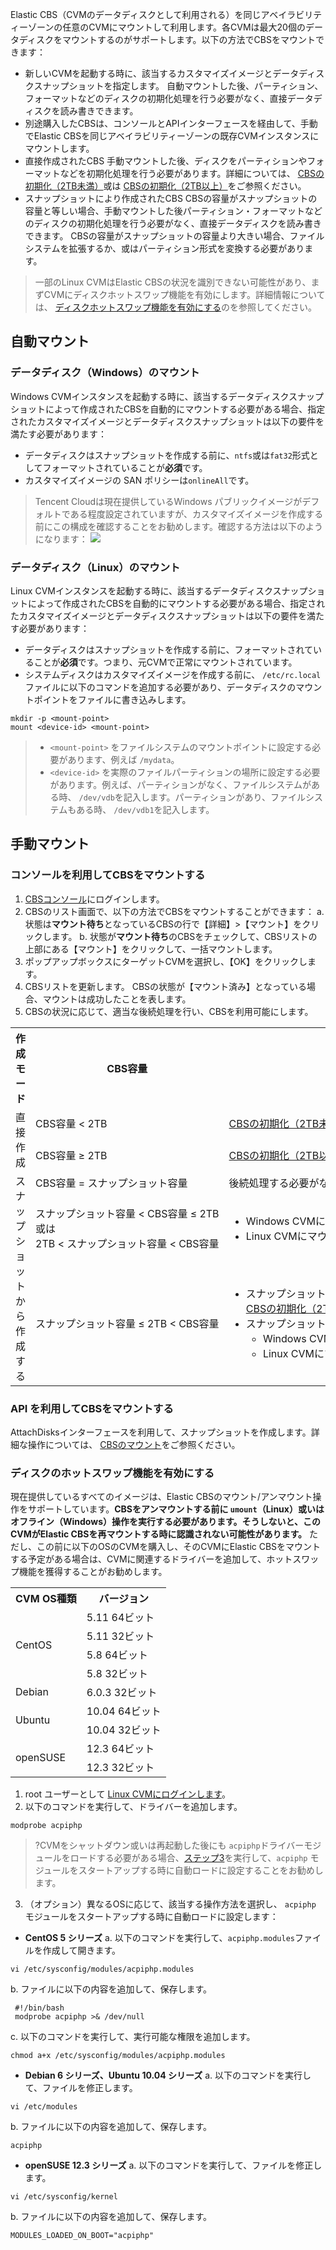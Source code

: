 Elastic CBS（CVMのデータディスクとして利用される）を同じアベイラビリティーゾーンの任意のCVMにマウントして利用します。各CVMは最大20個のデータディスクをマウントするのがサポートします。以下の方法でCBSをマウントできます：
- 新しいCVMを起動する時に、該当するカスタマイズイメージとデータディスクスナップショットを指定します。
自動マウントした後、パーティション、フォーマットなどのディスクの初期化処理を行う必要がなく、直接データディスクを読み書きできます。
- 別途購入したCBSは、コンソールとAPIインターフェースを経由して、手動でElastic CBSを同じアベイラビリティーゾーンの既存CVMインスタンスにマウントします。
 - 直接作成されたCBS
 手動マウントした後、ディスクをパーティションやフォーマットなどを初期化処理を行う必要があります。詳細については、 [CBSの初期化（2TB未満）](https://intl.cloud.tencent.com/document/product/362/31597)或は [CBSの初期化（2TB以上）](https://intl.cloud.tencent.com/document/product/362/31598)をご参照ください。
 - スナップショットにより作成されたCBS
  CBSの容量がスナップショットの容量と等しい場合、手動マウントした後パーティション・フォーマットなどのディスクの初期化処理を行う必要がなく、直接データディスクを読み書きできます。
	CBSの容量がスナップショットの容量より大きい場合、ファイルシステムを拡張するか、或はパーティション形式を変換する必要があります。

 > 一部のLinux CVMはElastic CBSの状況を識別できない可能性があり、まずCVMにディスクホットスワップ機能を有効にします。詳細情報については、 [ディスクホットスワップ機能を有効にする](#modprobeacpiphp)のを参照してください。

## 自動マウント
### データディスク（Windows）のマウント
Windows CVMインスタンスを起動する時に、該当するデータディスクスナップショットによって作成されたCBSを自動的にマウントする必要がある場合、指定されたカスタマイズイメージとデータディスクスナップショットは以下の要件を満たす必要があります：
- データディスクはスナップショットを作成する前に、`ntfs`或は`fat32`形式としてフォーマットされていることが**必須**です。
- カスタマイズイメージの SAN ポリシーは`onlineAll`です。
 > Tencent Cloudは現在提供しているWindows パブリックイメージがデフォルトである程度設定されていますが、カスタマイズイメージを作成する前にこの構成を確認することをお勧めします。確認する方法は以下のようになります：
![](https://main.qcloudimg.com/raw/edac7337395de380c0ec801646e0a627.png)
 
 
### データディスク（Linux）のマウント
 Linux  CVMインスタンスを起動する時に、該当するデータディスクスナップショットによって作成されたCBSを自動的にマウントする必要がある場合、指定されたカスタマイズイメージとデータディスクスナップショットは以下の要件を満たす必要があります：
- データディスクはスナップショットを作成する前に、フォーマットされていることが**必須**です。つまり、元CVMで正常にマウントされています。
- システムディスクはカスタマイズイメージを作成する前に、 `/etc/rc.local` ファイルに以下のコマンドを追加する必要があり、データディスクのマウントポイントをファイルに書き込みします。
 ```
 mkdir -p <mount-point>
 mount <device-id> <mount-point>
 ```
>
> - `<mount-point>` をファイルシステムのマウントポイントに設定する必要があります、例えば `/mydata`。
> - `<device-id>` を実際のファイルパーティションの場所に設定する必要があります。例えば、パーティションがなく、ファイルシステムがある時、 `/dev/vdb`を記入します。パーティションがあり、ファイルシステムもある時、 `/dev/vdb1`を記入します。

## 手動マウント

### コンソールを利用してCBSをマウントする
1.  [CBSコンソール](https://console.cloud.tencent.com/cvm/cbs)にログインします。
2. CBSのリスト画面で、以下の方法でCBSをマウントすることができます：
 a. 状態は**マウント待ち**となっているCBSの行で【詳細】>【マウント】をクリックします。
 b. 状態が**マウント待ち**のCBSをチェックして、CBSリストの上部にある【マウント】をクリックして、一括マウントします。
3. ポップアップボックスにターゲットCVMを選択し、【OK】をクリックします。
4. CBSリストを更新します。
 CBSの状態が【マウント済み】となっている場合、マウントは成功したことを表します。
5. CBSの状況に応じて、適当な後続処理を行い、CBSを利用可能にします。
 <table>
 <tr>
 <th>作成モード</th>
 <th>CBS容量</th>
 <th>後続処理</th>
 </tr>
 <tr>
 <td  rowspan="2">直接作成</td>
 <td>CBS容量 < 2TB</td>
 <td><a href="https://intl.cloud.tencent.com/document/product/362/31597">CBSの初期化（2TB未満）</a></td>
 </tr>
 <tr>
  <td>CBS容量 ≥ 2TB</td>
	<td><a href="https://intl.cloud.tencent.com/document/product/362/31598">CBSの初期化（2TB以上）</a></td>
 </tr>
  <tr>
	<td  rowspan="3">スナップショットから作成する</td>
	<td>CBS容量 = スナップショット容量</td>
	<td>後続処理する必要がない、マウントした後に直接利用できます。</td>
 </tr>
 </tr>
 <tr>
 <td nowrap="nowrap">スナップショット容量 < CBS容量 ≤ 2TB<br/>或は<br/>2TB < スナップショット容量 < CBS容量</td>
<td><ul><li> Windows CVMにマウントする：<a href="https://intl.cloud.tencent.com/document/product/362/31601">パーティション及びファイルシステム（Windows）を拡張する</a></li><li> Linux CVMにマウントする：<a href="https://intl.cloud.tencent.com/document/product/362/31602">パーティション及びファイルシステム（Linux）を拡張する</a></li></ul></td>
 </tr> 
 <tr>
 <td>スナップショット容量 ≤ 2TB < CBS容量</td>
<td nowrap="nowrap"><ul><li>スナップショットで MBR パーティションを利用する場合：</li><a href="https://intl.cloud.tencent.com/document/product/362/31598">CBSの初期化（2TB以上）</a> をご参照ください。 GPT を利用して再パーティションすると、<b>この操作により元のデータを削除されます</b><li>スナップショットで GPT パーティション形式を利用する場合：<ul><li> Windows CVMにマウントする：<a href="https://intl.cloud.tencent.com/document/product/362/31601">パーティション及びファイルシステム（Windows）を拡張する</a></li><li>Linux CVMにマウントする：<a href="https://intl.cloud.tencent.com/document/product/362/31602">パーティション及びファイルシステム（Linux）を拡張する</a></li></ul></td>
 </tr> 
 </table>

### API を利用してCBSをマウントする
 AttachDisksインターフェースを利用して、スナップショットを作成します。詳細な操作については、 [CBSのマウント](https://intl.cloud.tencent.com/document/product/362/16313)をご参照ください。

<span id="modprobeacpiphp"></span>
### ディスクのホットスワップ機能を有効にする
現在提供しているすべてのイメージは、Elastic CBSのマウント/アンマウント操作をサポートしています。**CBSをアンマウントする前に `umount`（Linux）或いはオフライン（Windows）操作を実行する必要があります。そうしないと、このCVMがElastic CBSを再マウントする時に認識されない可能性があります。**
ただし、この前に以下のOSのCVMを購入し、そのCVMにElastic CBSをマウントする予定がある場合は、CVMに関連するドライバーを追加して、ホットスワップ機能を獲得することがお勧めします。
<table>
<tbody>
<tr><th>CVM OS種類</th><th>バージョン</th>
<tr><td rowspan="4">CentOS</td><td>5.11 64ビット</td>
<tr><td>5.11 32ビット</td>
<tr><td>5.8 64ビット</td>
<tr><td>5.8 32ビット</td>
<tr><td >Debian</td><td>6.0.3 32ビット</td>
<tr><td rowspan="2">Ubuntu</td><td>10.04 64ビット</td>
<tr><td>10.04 32ビット</td>
<tr><td rowspan="2">openSUSE</td><td>12.3 64ビット</td>
<tr><td>12.3 32ビット</td>
</tbody>
</table>

1.  root ユーザーとして [ Linux CVMにログインします](https://intl.cloud.tencent.com/document/product/213/5436)。
2. 以下のコマンドを実行して、ドライバーを追加します。
```
modprobe acpiphp
```
>?CVMをシャットダウン或いは再起動した後にも `acpiphp`ドライバーモジュールをロードする必要がある場合、[ステップ3](#step3)を実行して、`acpiphp` モジュールをスタートアップする時に自動ロードに設定することをお勧めします。
<span id="step3"></span>
3. （オプション）異なるOSに応じて、該当する操作方法を選択し、 `acpiphp` モジュールをスタートアップする時に自動ロードに設定します：
 - **CentOS 5 シリーズ**
 a. 以下のコマンドを実行して、`acpiphp.modules`ファイルを作成して開きます。
```
vi /etc/sysconfig/modules/acpiphp.modules
```
b. ファイルに以下の内容を追加して、保存します。
```
 #!/bin/bash
 modprobe acpiphp >& /dev/null
```
c. 以下のコマンドを実行して、実行可能な権限を追加します。
```
chmod a+x /etc/sysconfig/modules/acpiphp.modules
```
 - **Debian 6 シリーズ、Ubuntu 10.04 シリーズ**
 a. 以下のコマンドを実行して、ファイルを修正します。
```
vi /etc/modules
```
b. ファイルに以下の内容を追加して、保存します。
```
acpiphp
```
 - **openSUSE 12.3 シリーズ**
 a. 以下のコマンドを実行して、ファイルを修正します。
```
vi /etc/sysconfig/kernel
```
b. ファイルに以下の内容を追加して、保存します。
```
MODULES_LOADED_ON_BOOT="acpiphp"
```
